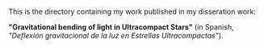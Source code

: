 This is the directory containing my work published in my disseration work:

**"Gravitational bending of light in Ultracompact Stars"** (in Spanish, *"Deflexión gravitacional de la luz en Estrellas Ultracompactas"*).
